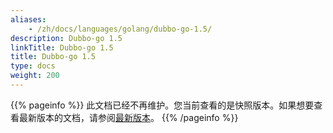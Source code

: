 ```yaml
---
aliases:
    - /zh/docs/languages/golang/dubbo-go-1.5/
description: Dubbo-go 1.5
linkTitle: Dubbo-go 1.5
title: Dubbo-go 1.5
type: docs
weight: 200
---
```




{{% pageinfo %}} 此文档已经不再维护。您当前查看的是快照版本。如果想要查看最新版本的文档，请参阅[最新版本](/zh-cn/docs3-v2/golang-sdk/)。
{{% /pageinfo %}}